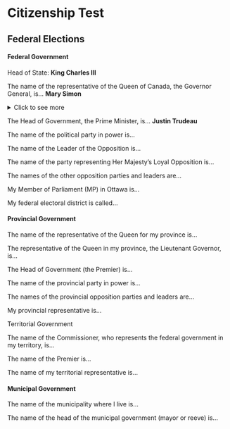 # Citizenship Test

## Federal Elections

#### Federal Government

Head of State: **King Charles III**

The name of the representative of the Queen of Canada, the Governor General, is… **Mary Simon**

<details><summary>Click to see more</summary>

The current Governor General of Canada is **Mary Simon**. She was installed as the 30th governor general of Canada on July 26, 2021 ¹. 

The Governor General is the representative of The King in Canada. The role has transformed over time, alongside the evolution of Canada as a sovereign and independent nation. As the country’s oldest public office, the position dates back more than 400 years, to 1608, when Samuel de Champlain fulfilled duties and responsibilities that would eventually become those of modern-day governors general ¹.

I hope this helps!

Source: Conversation with Bing, 2023-10-23
(1) Governor General | The Governor General of Canada. https://www.gg.ca/en/governor-general.
(2) Governor General of Canada - Wikipedia. https://en.wikipedia.org/wiki/Governor_General_of_Canada.
(3) List of governors general of Canada - Wikipedia. https://en.wikipedia.org/wiki/List_of_governors_general_of_Canada.

</details>

The Head of Government, the Prime Minister, is… **Justin Trudeau**

The name of the political party in power is…

The name of the Leader of the Opposition is…

The name of the party representing Her Majesty’s Loyal Opposition is…

The names of the other opposition parties and leaders are…

My Member of Parliament (MP) in Ottawa is…

My federal electoral district is called…

#### Provincial Government

The name of the representative of the Queen for my province is…

The representative of the Queen in my province, the Lieutenant Governor, is…

The Head of Government (the Premier) is…

The name of the provincial party in power is…

The names of the provincial opposition parties and leaders are…

My provincial representative is…

Territorial Government

The name of the Commissioner, who represents the federal government in my territory, is…

The name of the Premier is…

The name of my territorial representative is…

#### Municipal Government

The name of the municipality where I live is…

The name of the head of the municipal government (mayor or reeve) is…
